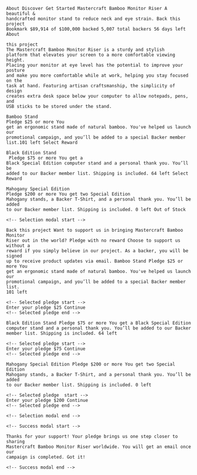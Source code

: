     About Discover Get Started Mastercraft Bamboo Monitor Riser A beautiful &
    handcrafted monitor stand to reduce neck and eye strain. Back this project
    Bookmark $89,914 of $100,000 backed 5,007 total backers 56 days left About

    this project
    The Mastercraft Bamboo Monitor Riser is a sturdy and stylish
    platform that elevates your screen to a more comfortable viewing height.
    Placing your monitor at eye level has the potential to improve your posture
    and make you more comfortable while at work, helping you stay focused on the
    task at hand. Featuring artisan craftsmanship, the simplicity of design
    creates extra desk space below your computer to allow notepads, pens, and
    USB sticks to be stored under the stand.

    Bamboo Stand
    Pledge $25 or more You
    get an ergonomic stand made of natural bamboo. You've helped us launch our
    promotional campaign, and you’ll be added to a special Backer member list.101 left Select Reward

    Black Edition Stand
     Pledge $75 or more You get a
    Black Special Edition computer stand and a personal thank you. You’ll be
    added to our Backer member list. Shipping is included. 64 left Select Reward

    Mahogany Special Edition
    Pledge $200 or more You get two Special Edition
    Mahogany stands, a Backer T-Shirt, and a personal thank you. You’ll be added
    to our Backer member list. Shipping is included. 0 left Out of Stock

    <!-- Selection modal start -->

    Back this project Want to support us in bringing Mastercraft Bamboo Monitor
    Riser out in the world? Pledge with no reward Choose to support us without a
    reward if you simply believe in our project. As a backer, you will be signed
    up to receive product updates via email. Bamboo Stand Pledge $25 or more You
    get an ergonomic stand made of natural bamboo. You've helped us launch our
    promotional campaign, and you’ll be added to a special Backer member list.
    101 left

    <!-- Selected pledge start -->
    Enter your pledge $25 Continue
    <!-- Selected pledge end -->

    Black Edition Stand Pledge $75 or more You get a Black Special Edition
    computer stand and a personal thank you. You’ll be added to our Backer
    member list. Shipping is included. 64 left

    <!-- Selected pledge start -->
    Enter your pledge $75 Continue
    <!-- Selected pledge end -->

    Mahogany Special Edition Pledge $200 or more You get two Special Edition
    Mahogany stands, a Backer T-Shirt, and a personal thank you. You’ll be added
    to our Backer member list. Shipping is included. 0 left

    <!-- Selected pledge  start -->
    Enter your pledge $200 Continue
    <!-- Selected pledge end -->

    <!-- Selection modal end -->

    <!-- Success modal start -->

    Thanks for your support! Your pledge brings us one step closer to sharing
    Mastercraft Bamboo Monitor Riser worldwide. You will get an email once our
    campaign is completed. Got it!

    <!-- Success modal end -->
